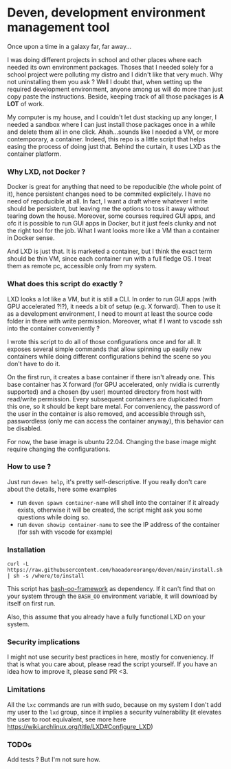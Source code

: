 # Deven, development environment management tool

Once upon a time in a galaxy far, far away...

I was doing different projects in school and other places where each needed its
own environment packages. Thoses that I needed solely for a school project were
polluting my distro and I didn't like that very much. Why not uninstalling them
you ask ? Well I doubt that, when setting up the required development
environment, anyone among us will do more than just copy paste the instructions.
Beside, keeping track of all those packages is **A LOT** of work.

My computer is my house, and I couldn't let dust stacking up any longer, I
needed a sandbox where I can just install those packages once in a while and
delete them all in one click. Ahah...sounds like I needed a VM, or more
contemporary, a container. Indeed, this repo is a little script that helps
easing the process of doing just that. Behind the curtain, it uses LXD as the
container platform.

### Why LXD, not Docker ?

Docker is great for anything that need to be repoducible (the whole point of
it), hence persistent changes need to be commited explicitely. I have no need of
repoducible at all. In fact, I want a draft where whatever I write should be
persistent, but leaving me the options to toss it away without tearing down the
house. Moreover, some courses required GUI apps, and ofc it is possible to run
GUI apps in Docker, but it just feels clunky and not the right tool for the job.
What I want looks more like a VM than a container in Docker sense.

And LXD is just that. It is marketed a container, but I think the exact term
should be thin VM, since each container run with a full fledge OS. I treat them
as remote pc, accessible only from my system.

### What does this script do exactly ?

LXD looks a lot like a VM, but it is still a CLI. In order to run GUI apps (with
GPU accelerated ?!?), it needs a bit of setup (e.g. X forward). Then to use it
as a development environment, I need to mount at least the source code folder in
there with write permission. Moreover, what if I want to vscode ssh into the
container conveniently ?

I wrote this script to do all of those configurations once and for all. It
exposes several simple commands that allow spinning up easily new containers
while doing different configurations behind the scene so you don't have to do
it.

On the first run, it creates a base container if there isn't already one. This
base container has X forward (for GPU accelerated, only nvidia is currently
supported) and a chosen (by user) mounted directory from host with read/write
permission. Every subsequent containers are duplicated from this one, so it
should be kept bare metal. For conveniency, the password of the user in the
container is also removed, and accessible through ssh, passwordless (only me can
access the container anyway), this behavior can be disabled.

For now, the base image is ubuntu 22.04. Changing the base image might require
changing the configurations.

### How to use ?

Just run `deven help`, it's pretty self-descriptive. If you really don't care
about the details, here some examples

-   run `deven spawn container-name` will shell into the container if it already
    exists, otherwise it will be created, the script might ask you some
    questions while doing so.
-   run `deven showip container-name` to see the IP address of the container
    (for ssh with vscode for example)

### Installation

`curl -L https://raw.githubusercontent.com/haoadoreorange/deven/main/install.sh | sh -s /where/to/install`

This script has
[bash-oo-framework](https://github.com/niieani/bash-oo-framework) as dependency.
If it can't find that on your system through the `BASH_OO` environment variable,
it will download by itself on first run.

Also, this assume that you already have a fully functional LXD on your system.

### Security implications

I might not use security best practices in here, mostly for conveniency. If that
is what you care about, please read the script yourself. If you have an idea how
to improve it, please send PR <3.

### Limitations

All the `lxc` commands are run with sudo, because on my system I don't add my
user to the `lxd` group, since it implies a security vulnerability (it elevates
the user to root equivalent, see more here
https://wiki.archlinux.org/title/LXD#Configure_LXD)

### TODOs

Add tests ? But I'm not sure how.
